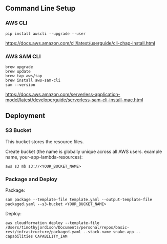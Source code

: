 ## Command Line Setup

### AWS CLI
```
pip install awscli --upgrade --user
```
https://docs.aws.amazon.com/cli/latest/userguide/cli-chap-install.html

### AWS SAM CLI
```
brew upgrade
brew update
brew tap aws/tap
brew install aws-sam-cli
sam --version
```
https://docs.aws.amazon.com/serverless-application-model/latest/developerguide/serverless-sam-cli-install-mac.html


## Deployment

### S3 Bucket 
This bucket stores the resource files.

Create bucket (the name is globally unique across all AWS users. example name, your-app-lambda-resources):
```
aws s3 mb s3://<YOUR_BUCKET_NAME>
```

### Package and Deploy

Package:
```
sam package --template-file template.yaml --output-template-file packaged.yaml --s3-bucket <YOUR_BUCKET_NAME>
```

Deploy:
```
aws cloudformation deploy --template-file /Users/timothyjordison/Documents/personal/repos/basic-rest/infrastructure/packaged.yaml --stack-name snake-app --capabilities CAPABILITY_IAM
```